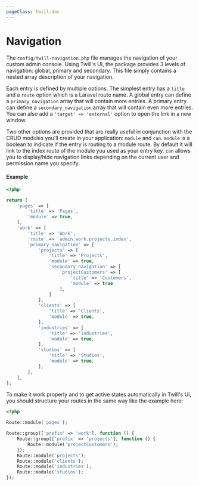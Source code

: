 ```yaml
---
pageClass: twill-doc
---
```


# Navigation

The `config/twill-navigation.php` file manages the navigation of your custom admin console. Using Twill's UI, the package provides 3 levels of navigation: global, primary and secondary. This file simply contains a nested array description of your navigation.

Each entry is defined by multiple options.
The simplest entry has a `title` and a `route` option which is a Laravel route name. A global entry can define a `primary_navigation` array that will contain more entries. A primary entry can define a `secondary_navigation` array that will contain even more entries. You can also add a `'target' => 'external'` option to open the link in a new window.

Two other options are provided that are really useful in conjunction with the CRUD modules you'll create in your application: `module` and `can`. `module` is a boolean to indicate if the entry is routing to a module route. By default it will link to the index route of the module you used as your entry key. `can` allows you to display/hide navigation links depending on the current user and permission name you specify.

#### Example

```php
<?php

return [
    'pages' => [
        'title' => 'Pages',
        'module' => true,
    ],
    'work' => [
        'title' => 'Work',
        'route' => 'admin.work.projects.index',
        'primary_navigation' => [
            'projects' => [
                'title' => 'Projects',
                'module' => true,
                'secondary_navigation' => [
                    'projectCustomers' => [
                        'title' => 'Customers',
                        'module' => true
                    ],
                ]
            ],
            'clients' => [
                'title' => 'Clients',
                'module' => true,
            ],
            'industries' => [
                'title' => 'Industries',
                'module' => true,
            ],
            'studios' => [
                'title' => 'Studios',
                'module' => true,
            ],
        ],
    ],
];
```

To make it work properly and to get active states automatically in Twill's UI, you should structure your routes in the same way like the example here:

```php
<?php

Route::module('pages');

Route::group(['prefix' => 'work'], function () {
    Route::group(['prefix' => 'projects'], function () {
        Route::module('projectCustomers');
    });
    Route::module('projects');
    Route::module('clients');
    Route::module('industries');
    Route::module('studios');
});
```

